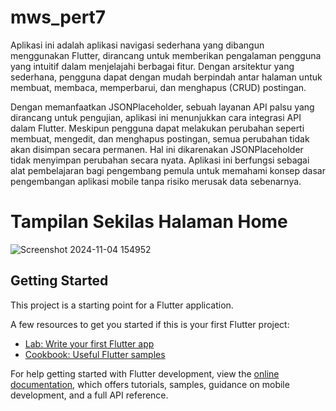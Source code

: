 # mws_pert7

Aplikasi ini adalah aplikasi navigasi sederhana yang dibangun menggunakan Flutter, dirancang untuk memberikan pengalaman pengguna yang intuitif dalam menjelajahi berbagai fitur. Dengan arsitektur yang sederhana, pengguna dapat dengan mudah berpindah antar halaman untuk membuat, membaca, memperbarui, dan menghapus (CRUD) postingan.

Dengan memanfaatkan JSONPlaceholder, sebuah layanan API palsu yang dirancang untuk pengujian, aplikasi ini menunjukkan cara integrasi API dalam Flutter. Meskipun pengguna dapat melakukan perubahan seperti membuat, mengedit, dan menghapus postingan, semua perubahan tidak akan disimpan secara permanen. Hal ini dikarenakan JSONPlaceholder tidak menyimpan perubahan secara nyata. Aplikasi ini berfungsi sebagai alat pembelajaran bagi pengembang pemula untuk memahami konsep dasar pengembangan aplikasi mobile tanpa risiko merusak data sebenarnya.

# Tampilan Sekilas Halaman Home
![Screenshot 2024-11-04 154952](https://github.com/user-attachments/assets/0b064d1c-8634-4fa5-a82b-d28d756a5944)

## Getting Started

This project is a starting point for a Flutter application.

A few resources to get you started if this is your first Flutter project:

- [Lab: Write your first Flutter app](https://docs.flutter.dev/get-started/codelab)
- [Cookbook: Useful Flutter samples](https://docs.flutter.dev/cookbook)

For help getting started with Flutter development, view the
[online documentation](https://docs.flutter.dev/), which offers tutorials,
samples, guidance on mobile development, and a full API reference.

